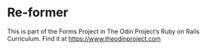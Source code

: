 # Re-former

This is part of the Forms Project in The Odin Project’s Ruby on Rails Curriculum. Find it at https://www.theodinproject.com